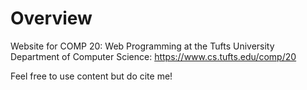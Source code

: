 # Overview

Website for COMP 20: Web Programming at the Tufts University Department of Computer Science: https://www.cs.tufts.edu/comp/20

Feel free to use content but do cite me!